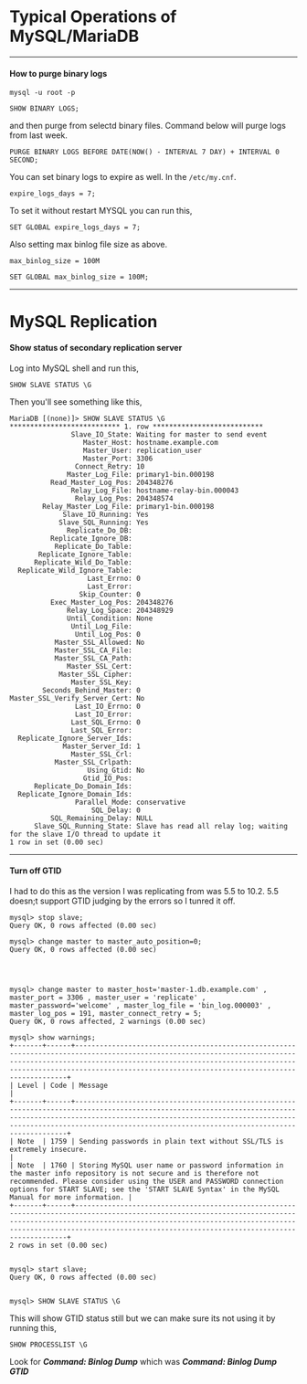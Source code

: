 # Typical Operations of MySQL/MariaDB

---
#### How to purge binary logs

```
mysql -u root -p
```

```
SHOW BINARY LOGS;
```

and then purge from selectd binary files. Command below will purge logs from last week.

```
PURGE BINARY LOGS BEFORE DATE(NOW() - INTERVAL 7 DAY) + INTERVAL 0 SECOND;
```

You can set binary logs to expire as well. In the `/etc/my.cnf`.
```
expire_logs_days = 7;
```

To set it without restart MYSQL you can run this,

```
SET GLOBAL expire_logs_days = 7;
```

Also setting max binlog file size as above.
```
max_binlog_size = 100M
```

```
SET GLOBAL max_binlog_size = 100M;
```

---

# MySQL Replication

#### Show status of secondary replication server

Log into MySQL shell and run this,

```
SHOW SLAVE STATUS \G
``` 

Then you'll see something like this,

```
MariaDB [(none)]> SHOW SLAVE STATUS \G
*************************** 1. row ***************************
               Slave_IO_State: Waiting for master to send event
                  Master_Host: hostname.example.com
                  Master_User: replication_user
                  Master_Port: 3306
                Connect_Retry: 10
              Master_Log_File: primary1-bin.000198
          Read_Master_Log_Pos: 204348276
               Relay_Log_File: hostname-relay-bin.000043
                Relay_Log_Pos: 204348574
        Relay_Master_Log_File: primary1-bin.000198
             Slave_IO_Running: Yes
            Slave_SQL_Running: Yes
              Replicate_Do_DB:
          Replicate_Ignore_DB:
           Replicate_Do_Table:
       Replicate_Ignore_Table:
      Replicate_Wild_Do_Table:
  Replicate_Wild_Ignore_Table:
                   Last_Errno: 0
                   Last_Error:
                 Skip_Counter: 0
          Exec_Master_Log_Pos: 204348276
              Relay_Log_Space: 204348929
              Until_Condition: None
               Until_Log_File:
                Until_Log_Pos: 0
           Master_SSL_Allowed: No
           Master_SSL_CA_File:
           Master_SSL_CA_Path:
              Master_SSL_Cert:
            Master_SSL_Cipher:
               Master_SSL_Key:
        Seconds_Behind_Master: 0
Master_SSL_Verify_Server_Cert: No
                Last_IO_Errno: 0
                Last_IO_Error:
               Last_SQL_Errno: 0
               Last_SQL_Error:
  Replicate_Ignore_Server_Ids:
             Master_Server_Id: 1
               Master_SSL_Crl:
           Master_SSL_Crlpath:
                   Using_Gtid: No
                  Gtid_IO_Pos:
      Replicate_Do_Domain_Ids:
  Replicate_Ignore_Domain_Ids:
                Parallel_Mode: conservative
                    SQL_Delay: 0
          SQL_Remaining_Delay: NULL
      Slave_SQL_Running_State: Slave has read all relay log; waiting for the slave I/O thread to update it
1 row in set (0.00 sec)

```
---

####  Turn off GTID

I had to do this as the version I was replicating from was 5.5 to 10.2. 5.5 doesn;t support GTID judging by the errors so I tunred it off.

```
mysql> stop slave;
Query OK, 0 rows affected (0.00 sec)
 
mysql> change master to master_auto_position=0;
Query OK, 0 rows affected (0.00 sec)

 


mysql> change master to master_host='master-1.db.example.com' , master_port = 3306 , master_user = 'replicate' , master_password='welcome' , master_log_file = 'bin_log.000003' , master_log_pos = 191, master_connect_retry = 5;
Query OK, 0 rows affected, 2 warnings (0.00 sec)
 
mysql> show warnings;
+-------+------+--------------------------------------------------------------------------------------------------------------------------------------------------------------------------------------------------------------------------------------------------------------------------------------+
| Level | Code | Message                                                                                                                                                                                                                                                                              |
+-------+------+--------------------------------------------------------------------------------------------------------------------------------------------------------------------------------------------------------------------------------------------------------------------------------------+
| Note  | 1759 | Sending passwords in plain text without SSL/TLS is extremely insecure.                                                                                                                                                                                                               |
| Note  | 1760 | Storing MySQL user name or password information in the master info repository is not secure and is therefore not recommended. Please consider using the USER and PASSWORD connection options for START SLAVE; see the 'START SLAVE Syntax' in the MySQL Manual for more information. |
+-------+------+--------------------------------------------------------------------------------------------------------------------------------------------------------------------------------------------------------------------------------------------------------------------------------------+
2 rows in set (0.00 sec)


mysql> start slave;
Query OK, 0 rows affected (0.00 sec)


mysql> SHOW SLAVE STATUS \G

```

This will show GTID status still but we can make sure its not using it by running this,

```
SHOW PROCESSLIST \G
```

Look for ***Command: Binlog Dump*** which was ***Command: Binlog Dump GTID***


